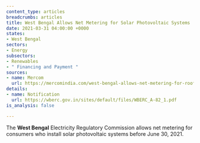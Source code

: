 ```yaml
---
content_type: articles
breadcrumbs: articles
title: West Bengal Allows Net Metering for Solar Photovoltaic Systems
date: 2021-03-31 04:00:00 +0000
states:
- West Bengal
sectors:
- Energy
subsectors:
- Renewables
- " Financing and Payment "
sources:
- name: Mercom
  url: https://mercomindia.com/west-bengal-allows-net-metering-for-rooftop/
details:
- name: Notification
  url: https://wberc.gov.in/sites/default/files/WBERC_A-82_1.pdf
is_analysis: false

---
```

The **West Bengal** Electricity Regulatory Commission allows net metering for consumers who install solar photovoltaic systems before June 30, 2021.